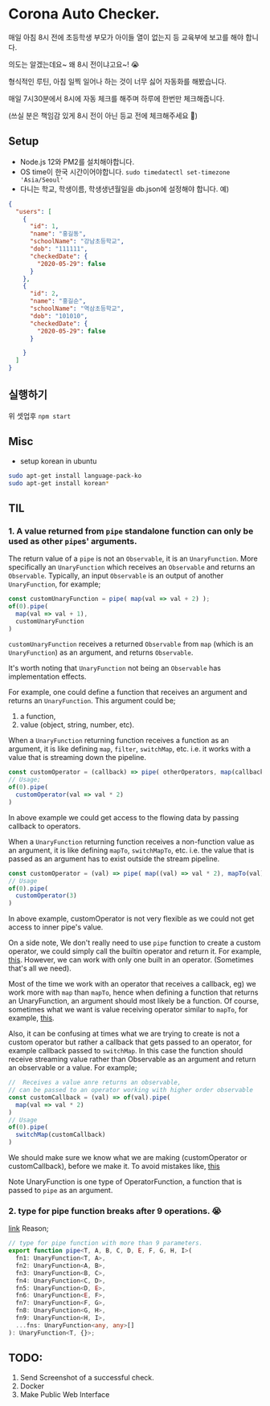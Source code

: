 # Corona Auto Checker.
매일 아침 8시 전에 초등학생 부모가 아이들 열이 없는지 등 교육부에 보고를 해야 합니다.

의도는 알겠는데요~ 왜 8시 전이냐고요~! :sob: 

형식적인 루틴, 아침 일찍 일어나 하는 것이 너무 싫어 자동화를 해봤습니다. 

매일 7시30분에서 8시에 자동 체크를 해주며 하루에 한번만 체크해줍니다.

(쓰실 분은 책임감 있게 8시 전이 아닌 등교 전에 체크해주세요 :bow:)

## Setup
* Node.js 12와 PM2를 설치해야합니다.
* OS time이 한국 시간이어야합니다. `sudo timedatectl set-timezone 'Asia/Seoul'`
* 다니는 학교, 학생이름, 학생생년월일을 db.json에 설정해야 합니다. 예)
```json
{
  "users": [
    {
      "id": 1,
      "name": "홍길동",
      "schoolName": "강남초등학교",
      "dob": "111111",
      "checkedDate": {
        "2020-05-29": false
      }
    },
    {
      "id": 2,
      "name": "홍길순",
      "schoolName": "역삼초등학교",
      "dob": "101010",
      "checkedDate": {
        "2020-05-29": false
      }

    }
  ]
}
```

## 실행하기
위 셋업후 `npm start`

## Misc
* setup korean in ubuntu 
```bash
sudo apt-get install language-pack-ko
sudo apt-get install korean*
```

## TIL
### 1. A value returned from `pipe` standalone function can only be used as other `pipe`s' arguments.
The return value of a `pipe` is not an `Observable`, it is an `UnaryFunction`.
More specifically an `UnaryFunction` which receives an `Observable` and returns an `Observable`.
Typically, an input `Observable` is an output of another `UnaryFunction`, for example;
```js
const customUnaryFunction = pipe( map(val => val + 2) );
of(0).pipe(
  map(val => val + 1),
  customUnaryFunction
)
```
`customUnaryFunction` receives a returned `Observable` from `map` (which is an `UnaryFunction`) as an argument, and 
returns `Observable`.

It's worth noting that `UnaryFunction` not being an `Observable` has implementation effects.

For example, one could define a function that receives an argument and returns an `UnaryFunction`. This argument could be;
1. a function,
2. value (object, string, number, etc).

When a `UnaryFunction` returning function receives a function as an argument, it is like defining `map`, `filter`, `switchMap`, etc.
i.e. it works with a value that is streaming down the pipeline.
```js
const customOperator = (callback) => pipe( otherOperators, map(callback) )
// Usage;
of(0).pipe(
  customOperator(val => val * 2)
)
```
In above example we could get access to the flowing data by passing callback to operators.

When a `UnaryFunction` returning function receives a non-function value as an argument, it is like defining `mapTo`, `switchMapTo`, etc.
i.e. the value that is passed as an argument has to exist outside the stream pipeline.
```js
const customOperator = (val) => pipe( map((val) => val * 2), mapTo(val) )
// Usage
of(0).pipe(
  customOperator(3)
)
```
In above example, customOperator is not very flexible as we could not get access to inner pipe's value.

On a side note, We don't really need to use `pipe` function to create a custom operator, we could simply call the builtin
operator and return it. For example, [this](https://github.com/ko-toss/corona-autochecker/blob/594722e4ede7adce67263edb1c326dce6e5b902e/puppeteer/operators.ts#L27).
However, we can work with only one built in an operator. (Sometimes that's all we need).

Most of the time we work with an operator that receives a callback, eg) we work more with `map` than `mapTo`, hence
when defining a function that returns an UnaryFunction, an argument should most likely be a function.
Of course, sometimes what we want is value receiving operator similar to `mapTo`, for example, [this](https://github.com/ko-toss/corona-autochecker/blob/5dd53282cd18d0f61d7c24a4df94f31cc6b72b5d/puppeteer/steps.ts#L6).

Also, it can be confusing at times what we are trying to create is not a custom operator but rather a callback that
gets passed to an operator, for example callback passed to `switchMap`. 
In this case the function should receive streaming value rather than Observable as an argument and return an observable or a value. For example;
```js
//  Receives a value anre returns an observable, 
// can be passed to an operator working with higher order observable
const customCallback = (val) => of(val).pipe( 
  map(val => val * 2)
)
// Usage
of(0).pipe(
  switchMap(customCallback)
)
```

We should make sure we know what we are making (customOperator or customCallback), before we make it. 
To avoid mistakes like, [this](https://github.com/ko-toss/corona-autochecker/commit/5b45e477e7926378a4ad45bbd2574e0f61acf2fc#r39556182)

Note UnaryFunction is one type of OperatorFunction, a function that is passed to `pipe` as an argument.

### 2. type for pipe function breaks after 9 operations. :sob:
[link](https://github.com/ReactiveX/rxjs/issues/4177#issuecomment-424328114)
Reason;
```ts
// type for pipe function with more than 9 parameters.
export function pipe<T, A, B, C, D, E, F, G, H, I>(
  fn1: UnaryFunction<T, A>, 
  fn2: UnaryFunction<A, B>,
  fn3: UnaryFunction<B, C>,
  fn4: UnaryFunction<C, D>,
  fn5: UnaryFunction<D, E>,
  fn6: UnaryFunction<E, F>,
  fn7: UnaryFunction<F, G>,
  fn8: UnaryFunction<G, H>,
  fn9: UnaryFunction<H, I>,
  ...fns: UnaryFunction<any, any>[]
): UnaryFunction<T, {}>;
```

## TODO:
1. Send Screenshot of a successful check.
2. Docker
3. Make Public Web Interface
